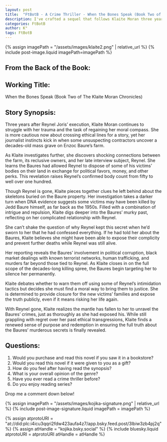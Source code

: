 ```yaml
---
layout: post
title:  "FtBotB - A Crime Thriller - When the Bones Speak (Book Two of The Klaite Moran Chronicles)"
description: I've crafted a sequel that follows Klaite Moran three years after Reynel Joris' execution, as she investigates a mass grave discovered on the Baure family farm. While exploring the connection between Reynel and the Baures' own decades of criminal activity, Klaite grapples with why Reynel kept this secret from her. The story examines her journey toward ethical redemption as she works to expose the truth about over 100 victims, despite threats to her safety. Through this investigation, Klaite finds a way to confront her past choices while pursuing justice through legitimate means.
categories: FtBotB
author: K°
tags: FtBotB
---
```

<div>
{% assign imagePath = "/assets/images/klaite2.png" | relative_url %}
{% include post-image.liquid imagePath=imagePath %}
</div>

## From the Back of the Book:
## Working Title:
When the Bones Speak (Book Two of The Klaite Moran Chronicles)

## Story Synopsis:
Three years after Reynel Joris’ execution, Klaite Moran continues to struggle with her trauma and the task of regaining her moral compass. She is more cautious now about crossing ethical lines for a story, yet her journalist instincts kick in when some unsuspecting contractors uncover a decades-old mass grave on Enzoc Baure’s farm.  

As Klaite investigates further, she discovers shocking connections between the farm, its reclusive owners, and her late interview subject, Reynel. She learns the Baures had allowed Reynel to dispose of some of his victims’ bodies on their land in exchange for political favors, money, and other perks. This revelation raises Reynel’s confirmed body count from fifty to well over one hundred.  

Though Reynel is gone, Klaite pieces together clues he left behind about the skeletons buried on the Baure property. Her investigation takes a darker turn when DNA evidence suggests some victims may have been killed by Jedd Baure himself, as far back as the 1950s. Filled with a combination of intrigue and repulsion, Klaite digs deeper into the Baures’ murky past, reflecting on her complicated relationship with Reynel.  

She can’t shake the question of why Reynel kept this secret when he’d sworn to her that he had confessed everything. If he had told her about the Baures, Klaite believes she might have been able to expose their complicity and prevent further deaths while Reynel was still alive.  

Her reporting reveals the Baures’ involvement in political corruption, black market dealings with known terrorist networks, human trafficking, and murders far beyond those tied to Reynel. As Klaite closes in on the full scope of the decades-long killing spree, the Baures begin targeting her to silence her permanently.  

Klaite debates whether to warn them off using some of Reynel’s intimidation tactics but decides she must find a moral way to bring them to justice. She is determined to provide closure for the new victims’ families and expose the truth publicly, even if it means risking her life again.  

With Reynel gone, Klaite realizes the mantle has fallen to her to unravel the Baures’ crimes, just as thoroughly as she had exposed his. While still grappling with regret over her past ethical transgressions, Klaite finds a renewed sense of purpose and redemption in ensuring the full truth about the Baures’ murderous secrets is finally revealed.  

## Questions:
1. Would you purchase and read this novel if you saw it in a bookstore?
2. Would you read this novel if it were given to you as a gift?
3. How do you feel after having read the synopsis?
4. What is your overall opinion of the genre?
5. Have you ever read a crime thriller before?
6. Do you enjoy reading series?

Drop me a comment down below!

<!-- signature -->
{% assign imagePath = "/assets/images/kojika-signature.png" | relative_url %}
{% include post-image-signature.liquid imagePath = imagePath %}

<!-- comments -->
{% assign atprotoURI = "at://did:plc:i4icu3qqri2fdw423aufa4z7/app.bsky.feed.post/3lbiw3zb4pj2q" %}
{% assign atHandle = "kojika.bsky.social" %}
{% include bluesky.liquid atprotoURI = atprotoURI atHandle = atHandle %}